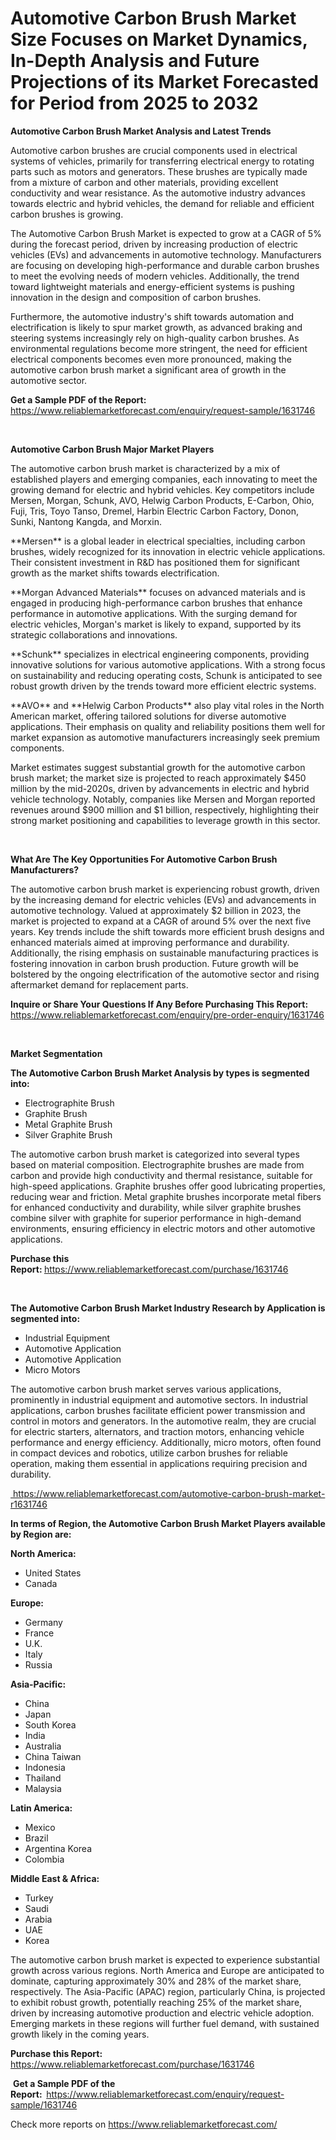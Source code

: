 <p><h1>Automotive Carbon Brush Market Size Focuses on Market Dynamics, In-Depth Analysis and Future Projections of its Market Forecasted for Period from 2025 to 2032</h1></p><p><strong>Automotive Carbon Brush Market Analysis and Latest Trends</strong></p>
<p><p>Automotive carbon brushes are crucial components used in electrical systems of vehicles, primarily for transferring electrical energy to rotating parts such as motors and generators. These brushes are typically made from a mixture of carbon and other materials, providing excellent conductivity and wear resistance. As the automotive industry advances towards electric and hybrid vehicles, the demand for reliable and efficient carbon brushes is growing.</p><p>The Automotive Carbon Brush Market is expected to grow at a CAGR of 5% during the forecast period, driven by increasing production of electric vehicles (EVs) and advancements in automotive technology. Manufacturers are focusing on developing high-performance and durable carbon brushes to meet the evolving needs of modern vehicles. Additionally, the trend toward lightweight materials and energy-efficient systems is pushing innovation in the design and composition of carbon brushes.</p><p>Furthermore, the automotive industry's shift towards automation and electrification is likely to spur market growth, as advanced braking and steering systems increasingly rely on high-quality carbon brushes. As environmental regulations become more stringent, the need for efficient electrical components becomes even more pronounced, making the automotive carbon brush market a significant area of growth in the automotive sector.</p></p>
<p><strong>Get a Sample PDF of the Report:&nbsp;</strong> <a href="https://www.reliablemarketforecast.com/enquiry/request-sample/1631746?utm_campaign=3324&utm_medium=2&utm_source=Github&utm_content=ia&utm_term=29032025&utm_id=automotive-carbon-brush">https://www.reliablemarketforecast.com/enquiry/request-sample/1631746</a></p>
<p>&nbsp;</p>
<p><strong>Automotive Carbon Brush Major Market Players</strong></p>
<p><p>The automotive carbon brush market is characterized by a mix of established players and emerging companies, each innovating to meet the growing demand for electric and hybrid vehicles. Key competitors include Mersen, Morgan, Schunk, AVO, Helwig Carbon Products, E-Carbon, Ohio, Fuji, Tris, Toyo Tanso, Dremel, Harbin Electric Carbon Factory, Donon, Sunki, Nantong Kangda, and Morxin.</p><p>**Mersen** is a global leader in electrical specialties, including carbon brushes, widely recognized for its innovation in electric vehicle applications. Their consistent investment in R&D has positioned them for significant growth as the market shifts towards electrification.</p><p>**Morgan Advanced Materials** focuses on advanced materials and is engaged in producing high-performance carbon brushes that enhance performance in automotive applications. With the surging demand for electric vehicles, Morgan's market is likely to expand, supported by its strategic collaborations and innovations.</p><p>**Schunk** specializes in electrical engineering components, providing innovative solutions for various automotive applications. With a strong focus on sustainability and reducing operating costs, Schunk is anticipated to see robust growth driven by the trends toward more efficient electric systems.</p><p>**AVO** and **Helwig Carbon Products** also play vital roles in the North American market, offering tailored solutions for diverse automotive applications. Their emphasis on quality and reliability positions them well for market expansion as automotive manufacturers increasingly seek premium components.</p><p>Market estimates suggest substantial growth for the automotive carbon brush market; the market size is projected to reach approximately $450 million by the mid-2020s, driven by advancements in electric and hybrid vehicle technology. Notably, companies like Mersen and Morgan reported revenues around $900 million and $1 billion, respectively, highlighting their strong market positioning and capabilities to leverage growth in this sector.</p></p>
<p>&nbsp;</p>
<p><strong>What Are The Key Opportunities For Automotive Carbon Brush Manufacturers?</strong></p>
<p><p>The automotive carbon brush market is experiencing robust growth, driven by the increasing demand for electric vehicles (EVs) and advancements in automotive technology. Valued at approximately $2 billion in 2023, the market is projected to expand at a CAGR of around 5% over the next five years. Key trends include the shift towards more efficient brush designs and enhanced materials aimed at improving performance and durability. Additionally, the rising emphasis on sustainable manufacturing practices is fostering innovation in carbon brush production. Future growth will be bolstered by the ongoing electrification of the automotive sector and rising aftermarket demand for replacement parts.</p></p>
<p><strong>Inquire or Share Your Questions If Any Before Purchasing This Report:</strong> <a href="https://www.reliablemarketforecast.com/enquiry/pre-order-enquiry/1631746?utm_campaign=3324&utm_medium=2&utm_source=Github&utm_content=ia&utm_term=29032025&utm_id=automotive-carbon-brush">https://www.reliablemarketforecast.com/enquiry/pre-order-enquiry/1631746</a></p>
<p>&nbsp;</p>
<p><strong>Market Segmentation</strong></p>
<p><strong>The Automotive Carbon Brush Market Analysis by types is segmented into:</strong></p>
<p><ul><li>Electrographite Brush</li><li>Graphite Brush</li><li>Metal Graphite Brush</li><li>Silver Graphite Brush</li></ul></p>
<p><p>The automotive carbon brush market is categorized into several types based on material composition. Electrographite brushes are made from carbon and provide high conductivity and thermal resistance, suitable for high-speed applications. Graphite brushes offer good lubricating properties, reducing wear and friction. Metal graphite brushes incorporate metal fibers for enhanced conductivity and durability, while silver graphite brushes combine silver with graphite for superior performance in high-demand environments, ensuring efficiency in electric motors and other automotive applications.</p></p>
<p><strong>Purchase this Report:&nbsp;</strong><a href="https://www.reliablemarketforecast.com/purchase/1631746?utm_campaign=3324&utm_medium=2&utm_source=Github&utm_content=ia&utm_term=29032025&utm_id=automotive-carbon-brush">https://www.reliablemarketforecast.com/purchase/1631746</a></p>
<p>&nbsp;</p>
<p><strong>The Automotive Carbon Brush Market Industry Research by Application is segmented into:</strong></p>
<p><ul><li>Industrial Equipment</li><li>Automotive Application</li><li>Automotive Application</li><li>Micro Motors</li></ul></p>
<p><p>The automotive carbon brush market serves various applications, prominently in industrial equipment and automotive sectors. In industrial applications, carbon brushes facilitate efficient power transmission and control in motors and generators. In the automotive realm, they are crucial for electric starters, alternators, and traction motors, enhancing vehicle performance and energy efficiency. Additionally, micro motors, often found in compact devices and robotics, utilize carbon brushes for reliable operation, making them essential in applications requiring precision and durability.</p></p>
<p><a href="https://www.reliablemarketforecast.com/automotive-carbon-brush-market-r1631746?utm_campaign=3324&utm_medium=2&utm_source=Github&utm_content=ia&utm_term=29032025&utm_id=automotive-carbon-brush">&nbsp;https://www.reliablemarketforecast.com/automotive-carbon-brush-market-r1631746</a></p>
<p><strong>In terms of Region, the Automotive Carbon Brush Market Players available by Region are:</strong></p>
<p>
    <p> <strong> North America: </strong>
        <ul>
            <li>United States</li>
            <li>Canada</li>
        </ul>
        </p> 
    <p> <strong> Europe: </strong>
        <ul>
            <li>Germany</li>
            <li>France</li>
            <li>U.K.</li>
            <li>Italy</li>
            <li>Russia</li>
        </ul>
        </p> 
    <p> <strong> Asia-Pacific: </strong>
        <ul>
            <li>China</li>
            <li>Japan</li>
            <li>South Korea</li>
            <li>India</li>
            <li>Australia</li>
            <li>China Taiwan</li>
            <li>Indonesia</li>
            <li>Thailand</li>
            <li>Malaysia</li>
        </ul>
        </p> 
    <p> <strong> Latin America: </strong>
        <ul>
            <li>Mexico</li>
            <li>Brazil</li>
            <li>Argentina Korea</li>
            <li>Colombia</li>
        </ul>
        </p> 
    <p> <strong> Middle East & Africa: </strong>
        <ul>
            <li>Turkey</li>
            <li>Saudi</li>
            <li>Arabia</li>
            <li>UAE</li>
            <li>Korea</li>
        </ul>
    </p>
    </p>
<p><p>The automotive carbon brush market is expected to experience substantial growth across various regions. North America and Europe are anticipated to dominate, capturing approximately 30% and 28% of the market share, respectively. The Asia-Pacific (APAC) region, particularly China, is projected to exhibit robust growth, potentially reaching 25% of the market share, driven by increasing automotive production and electric vehicle adoption. Emerging markets in these regions will further fuel demand, with sustained growth likely in the coming years.</p></p>
<p><strong>Purchase this Report: </strong><a href="https://www.reliablemarketforecast.com/purchase/1631746?utm_campaign=3324&utm_medium=2&utm_source=Github&utm_content=ia&utm_term=29032025&utm_id=automotive-carbon-brush">https://www.reliablemarketforecast.com/purchase/1631746</a></p>
<p>&nbsp;<strong>Get a Sample PDF of the Report:&nbsp;&nbsp;</strong><a href="https://www.reliablemarketforecast.com/enquiry/request-sample/1631746?utm_campaign=3324&utm_medium=2&utm_source=Github&utm_content=ia&utm_term=29032025&utm_id=automotive-carbon-brush">https://www.reliablemarketforecast.com/enquiry/request-sample/1631746</a></p>
<p><strong></strong></p>
<p>Check more reports on <a href="https://www.reliablemarketforecast.com/?utm_campaign=3324&utm_medium=2&utm_source=Github&utm_content=ia&utm_term=29032025&utm_id=automotive-carbon-brush">https://www.reliablemarketforecast.com/</a></p>